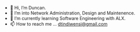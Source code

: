 - 👋 Hi, I’m Duncan. 
- 👀 I’m into Network Administration, Design and Maintenence.
- 🌱 I’m currently learning Software Engineering with ALX. 
- 📫 How to reach me ... dtindiwensi@gmail.com

<!---
duncmv/duncmv is a ✨ special ✨ repository because its `README.md` (this file) appears on your GitHub profile.
You can click the Preview link to take a look at your changes.
--->
